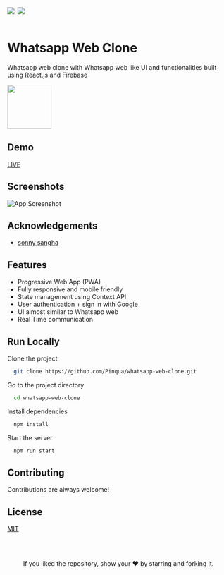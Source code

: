 <div align="left">
            <a href="https://paypal.me/piyushsati311999" target="_blank" style="display: inline-block;">
                <img
                    src="https://img.shields.io/badge/Donate-PayPal-blue.svg?style=flat-square&logo=paypal" 
                    align="left"
                />
            </a>
            <a href="https://www.buymeacoffee.com/piyushsati" target="_blank" style="display: inline-block;">
                <img
                    src="https://img.shields.io/badge/Donate-Buy%20Me%20A%20Coffee-orange.svg?style=flat-square&logo=buymeacoffee" 
                    align="left"
                />
            </a>
</div>  
<br/> 


# Whatsapp Web Clone

Whatsapp web clone with Whatsapp web like UI and functionalities built using React.js and Firebase

<img src="https://www.logo.wine/a/logo/WhatsApp/WhatsApp-Logo.wine.svg" height="100"  alt="" />


## Demo

[LIVE](https://wwc-ps.vercel.app)


## Screenshots

![App Screenshot](https://i.ibb.co/X4SSHxQ/whatsapp-web-clone.gif)

## Acknowledgements

 - [sonny sangha](https://github.com/sonnysangha)
  
## Features

- Progressive Web App (PWA)
- Fully responsive and mobile friendly
- State management using Context API
- User authentication + sign in with Google
- UI almost similar to Whatsapp web
- Real Time communication


## Run Locally

Clone the project

```bash
  git clone https://github.com/Pinqua/whatsapp-web-clone.git
```

Go to the project directory

```bash
  cd whatsapp-web-clone
```

Install dependencies

```bash
  npm install
```

Start the server

```bash
  npm run start
```

  
## Contributing

Contributions are always welcome!

  
## License

[MIT](https://choosealicense.com/licenses/mit/)



<br/>
<br/>

<p align="center">If you liked the repository, show your  ❤️  by starring and forking it.</p>
  
  
